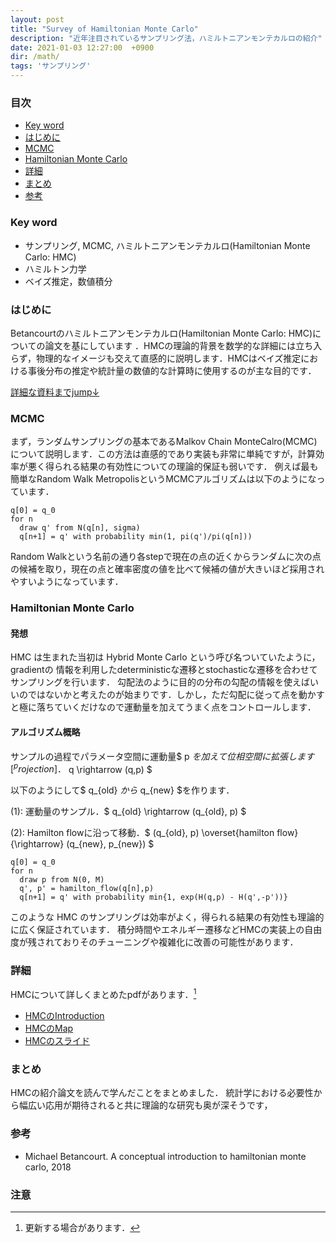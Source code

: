 ```yaml
---
layout: post
title: "Survey of Hamiltonian Monte Carlo"
description: "近年注目されているサンプリング法，ハミルトニアンモンテカルロの紹介"
date: 2021-01-03 12:27:00  +0900
dir: /math/
tags: 'サンプリング'
---
```


### 目次
- [Key word](#key-word)
- [はじめに](#はじめに)
- [MCMC](#mcmc)
- [Hamiltonian Monte Carlo](#hamiltonian-monte-carlo)
- [詳細](#詳細)
- [まとめ](#まとめ)
- [参考](#参考)

### Key word
- サンプリング, MCMC, ハミルトニアンモンテカルロ(Hamiltonian Monte Carlo: HMC)
- ハミルトン力学
- ベイズ推定，数値積分

### はじめに
Betancourtのハミルトニアンモンテカルロ(Hamiltonian Monte Carlo: HMC)についての論文を基にしています ．HMCの理論的背景を数学的な詳細には立ち入らず，物理的なイメージも交えて直感的に説明します．HMCはベイズ推定における事後分布の推定や統計量の数値的な計算時に使用するのが主な目的です．

[詳細な資料までjump↓](#詳細)

### MCMC
まず，ランダムサンプリングの基本であるMalkov Chain MonteCalro(MCMC)について説明します．この方法は直感的であり実装も非常に単純ですが，計算効率が悪く得られる結果の有効性についての理論的保証も弱いです．
例えば最も簡単なRandom Walk MetropolisというMCMCアルゴリズムは以下のようになっています．

```
q[0] = q_0
for n
  draw q' from N(q[n], sigma)
  q[n+1] = q' with probability min(1, pi(q')/pi(q[n]))
```
Random Walkという名前の通り各stepで現在の点の近くからランダムに次の点の候補を取り，現在の点と確率密度の値を比べて候補の値が大きいほど採用されやすいようになっています．

### Hamiltonian Monte Carlo

#### 発想
HMC は生まれた当初は Hybrid Monte Carlo という呼び名ついていたように， gradientの
情報を利用したdeterministicな遷移とstochasticな遷移を合わせてサンプリングを行います． 勾配法のように目的の分布の勾配の情報を使えばいいのではないかと考えたのが始まりです．しかし，ただ勾配に従って点を動かすと極に落ちていくだけなので運動量を加えてうまく点をコントロールします．

#### アルゴリズム概略
サンプルの過程でパラメータ空間に運動量$ p $を加えて位相空間に拡張します[^projection]．$ q \rightarrow (q,p) $

以下のようにして$ q_{old} $から$ q_{new} $を作ります．

(1): 運動量のサンプル．$ q_{old} \rightarrow (q_{old}, p) $

(2): Hamilton flowに沿って移動．$ (q_{old}, p) \overset{hamilton flow}{\rightarrow} (q_{new}, p_{new}) $

```
q[0] = q_0
for n
  draw p from N(0, M)
  q', p' = hamilton_flow(q[n],p)
  q[n+1] = q' with probability min{1, exp(H(q,p) - H(q',-p'))}
```

このような HMC
のサンプリングは効率がよく，得られる結果の有効性も理論的に広く保証されています．
積分時間やエネルギー遷移などHMCの実装上の自由度が残されておりそのチューニングや複雑化に改善の可能性があります．


### 詳細
HMCについて詳しくまとめたpdfがあります．[^update]
- [HMCのIntroduction](/math/pdf/intro_to_hmc.pdf)
- [HMCのMap](/math/pdf/map_of_hmc.pdf)
- [HMCのスライド](/math/pdf/intro_to_hmc.pdf)

### まとめ
HMCの紹介論文を読んで学んだことをまとめました． 
統計学における必要性から幅広い応用が期待されると共に理論的な研究も奥が深そうです，

### 参考
-  Michael Betancourt. A conceptual introduction to hamiltonian monte carlo, 2018

### 注意
[^projection]:好きな時に射影してパラメータ$ q $を得ることができます．
[^update]:更新する場合があります．
